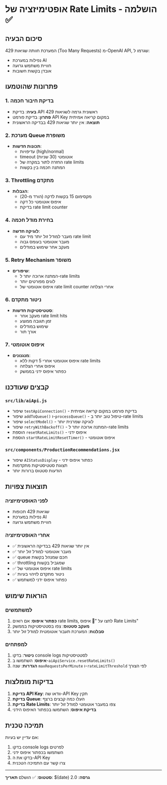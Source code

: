 # אופטימיזציה של Rate Limits - הושלמה ✅

## סיכום הבעיה
המערכת חוותה שגיאות 429 (Too Many Requests) מ-OpenAI API, שגרמו ל:
- נפילות במערכת AI
- חוויית משתמש גרועה
- אובדן בקשות חשובות

## פתרונות שהוטמעו

### 1. בדיקת חיבור חכמה
- **בעיה**: בדיקת API ראשונית גרמה לשגיאות 429
- **פתרון**: בדיקת פורמט API Key במקום קריאה אמיתית
- **תוצאה**: אין יותר שגיאות 429 בבדיקה הראשונית

### 2. מערכת Queue משופרת
- **תכונות חדשות**:
  - עדיפויות (high/normal)
  - timeout אוטומטי (30 שניות)
  - החזרה לתור במקרה של rate limits
  - המתנה חכמה בין בקשות

### 3. Throttling מתקדם
- **הגבלות**:
  - מקסימום 15 בקשות לדקה (הורד מ-20)
  - איפוס אוטומטי כל דקה
  - בדיקת rate limit counter

### 4. בחירת מודל חכמה
- **לוגיקה חדשה**:
  - מעבר למודל זול יותר מיד עם rate limit
  - מעבר אוטומטי בעומס גבוה
  - מעקב אחר שימוש במודלים

### 5. Retry Mechanism משופר
- **שיפורים**:
  - המתנה ארוכה יותר ל-rate limits
  - לוגים מפורטים יותר
  - איפוס אוטומטי של rate limit counter אחרי הצלחה

### 6. ניטור מתקדם
- **סטטיסטיקות חדשות**:
  - מעקב אחר rate limit hits
  - זמן תגובה ממוצע
  - שימוש במודלים
  - אורך תור

### 7. איפוס אוטומטי
- **מנגנונים**:
  - איפוס אוטומטי אחרי 5 דקות ללא rate limits
  - איפוס אחרי הצלחה
  - כפתור איפוס ידני בממשק

## קבצים שעודכנו

### `src/lib/aiApi.js`
- שיפור `testApiConnection()` - בדיקת פורמט במקום קריאה אמיתית
- שיפור `addToQueue()` ו-`processQueue()` - טיפול טוב יותר ב-rate limits
- שיפור `selectModel()` - לוגיקה שמרנית יותר
- שיפור `retryWithBackoff()` - המתנה ארוכה יותר ל-rate limits
- הוספת `resetRateLimits()` - איפוס ידני
- הוספת `startRateLimitResetTimer()` - איפוס אוטומטי

### `src/components/ProductionRecommendations.jsx`
- שיפור `AIStatusDisplay` - כפתור איפוס ידני
- תצוגת סטטיסטיקות מתקדמות
- הודעות סטטוס ברורות יותר

## תוצאות צפויות

### לפני האופטימיזציה
- שגיאות 429 תכופות
- נפילות במערכת AI
- חוויית משתמש גרועה

### אחרי האופטימיזציה
- ✅ אין יותר שגיאות 429 בבדיקה הראשונית
- ✅ מעבר אוטומטי למודל זול יותר
- ✅ queue חכם שמנהל בקשות
- ✅ throttling שמגביל בקשות
- ✅ איפוס אוטומטי של rate limits
- ✅ ניטור מתקדם לזיהוי בעיות
- ✅ כפתור איפוס ידני למשתמש

## הוראות שימוש

### למשתמשים
1. **כפתור איפוס**: אם רואים rate limits, לחצו על "🔄 איפוס Rate Limits"
2. **מעקב סטטוס**: צפו בסטטיסטיקות בממשק
3. **סבלנות**: המערכת תעבור אוטומטית למודל זול יותר

### למפתחים
1. **ניטור**: בדקו console logs לסטטיסטיקות
2. **איפוס**: השתמשו ב-`aiApiService.resetRateLimits()`
3. **הגדרות**: שנה `maxRequestsPerMinute` ו-`rateLimitThreshold` לפי הצורך

## בדיקות מומלצות

1. **בדיקת API Key**: וודאו שה-API Key תקין
2. **בדיקת Queue**: העלו כמה קבצים ברצף
3. **בדיקת Rate Limits**: צפו במעבר אוטומטי למודל זול יותר
4. **בדיקת איפוס**: השתמשו בכפתור האיפוס הידני

## תמיכה טכנית

אם עדיין יש בעיות:
1. בדקו console logs לפרטים
2. השתמשו בכפתור איפוס ידני
3. בדקו את ה-API Key
4. צרו קשר עם התמיכה הטכנית

---
**סטטוס**: ✅ הושלם
**תאריך**: $(date)
**גרסה**: 2.0 